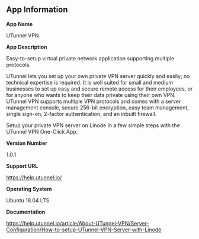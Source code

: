 ## App Information
**App Name**

UTunnel VPN


**App Description**


Easy-to-setup virtual private network application supporting multiple protocols.


UTunnel lets you set up your own private VPN server quickly and easily; no technical expertise is required. It is well suited for small and medium businesses to set up easy and secure remote access for their employees, or for anyone who wants to keep their data private using their own VPN. UTunnel VPN supports multiple VPN protocols and comes with a server management console, secure 256-bit encryption, easy team management, single sign-on, 2-factor authentication, and an inbuilt firewall.


Setup your private VPN server on Linode in a few simple steps with the UTunnel VPN One-Click App.


**Version Number**

1.0.1


**Support URL**

https://help.utunnel.io/


**Operating System**

Ubuntu 18.04 LTS


**Documentation**

https://help.utunnel.io/article/About-UTunnel-VPN/Server-Configuration/How-to-setup-UTunnel-VPN-Server-with-Linode
